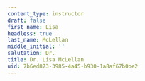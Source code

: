 ```yaml
---
content_type: instructor
draft: false
first_name: Lisa
headless: true
last_name: McLellan
middle_initial: ''
salutation: Dr.
title: Dr. Lisa McLellan
uid: 7b6ed873-3985-4a45-b930-1a8af67b0be2
---
```

